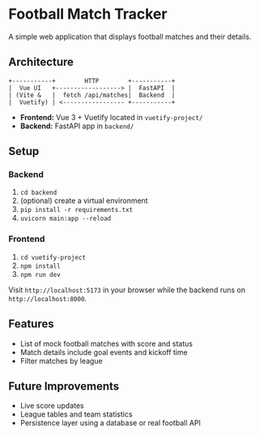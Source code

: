 # Football Match Tracker

A simple web application that displays football matches and their details.

## Architecture

```
+-----------+        HTTP        +-----------+
|  Vue UI   +------------------> |  FastAPI  |
| (Vite &   |  fetch /api/matches|  Backend  |
|  Vuetify) | <----------------- +-----------+
```

- **Frontend:** Vue 3 + Vuetify located in `vuetify-project/`
- **Backend:** FastAPI app in `backend/`

## Setup

### Backend
1. `cd backend`
2. (optional) create a virtual environment
3. `pip install -r requirements.txt`
4. `uvicorn main:app --reload`

### Frontend
1. `cd vuetify-project`
2. `npm install`
3. `npm run dev`

Visit `http://localhost:5173` in your browser while the backend runs on `http://localhost:8000`.

## Features

- List of mock football matches with score and status
- Match details include goal events and kickoff time
- Filter matches by league

## Future Improvements

- Live score updates
- League tables and team statistics
- Persistence layer using a database or real football API

